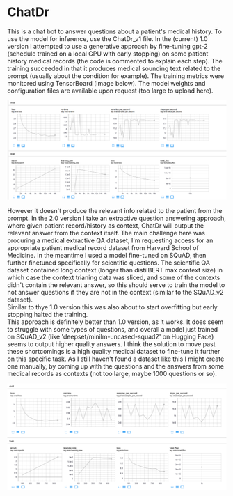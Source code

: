 # ChatDr
This is a chat bot to answer questions about a patient's medical history. To use the model for inference, use the ChatDr_v1 file.
In the (current) 1.0 version I attempted to use a generative approach by fine-tuning gpt-2 (schedule trained on a local GPU with early stopping) on some patient history medical records (the code is commented to explain each step). The training succeeded in that it produces medical sounding text related to the prompt (usually about the condition for example). The training metrics were monitored using TensorBoard (image below). The model weights and configuration files are available upon request (too large to upload here).

![Screenshot](TB_dashboard_ChatDr_v1.png "ChatDr_v1 Training Metrics")

However it doesn't produce the relevant info related to the patient from the prompt.
In the 2.0 version I take an extractive question answering approach, where given patient record/history as context, ChatDr will output the relevant answer from the context itself. The main challenge here was procuring a medical extractive QA dataset, I'm requesting access for an appropriate patient medical record dataset from Harvard School of Medicine.
In the meantime I used a model fine-tuned on SQuAD, then further finetuned specifically for scientific questions. The scientific QA dataset contained long context (longer than distilBERT max context size) in which case the context trianing data was sliced, and some of the contexts didn't contain the relevant answer, so this should serve to train the model to not answer questions if they are not in the context (similar to the SQuAD_v2 dataset).  
Similar to thye 1.0 version this was also about to start overfitting but early stopping halted the training.  
This approach is definitely better than 1.0 version, as it works. It does seem to struggle with some types of questions, and overall a model just trained on SQuAD_v2 (like 'deepset/minilm-uncased-squad2' on Hugging Face) seems to output higher quality answers.
I think the solution to move past these shortcomings is a high quality medical dataset to fine-tune it further on this specific task. As I still haven't found a dataset like this I might create one manually, by coming up with the questions and the answers from some medical records as contexts (not too large, maybe 1000 questions or so).

![Screenshot](TB_dashboard_ChatDr_v2.png  "ChatDr_v2 Training Metrics")
